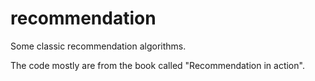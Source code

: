 recommendation
==============

Some classic recommendation algorithms.

The code mostly are from the book called "Recommendation in action".